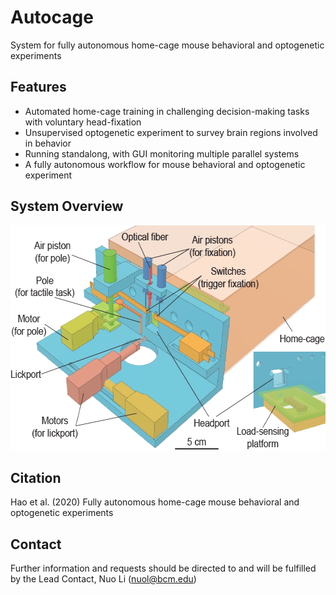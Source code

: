 # Autocage
System for fully autonomous home-cage mouse behavioral and optogenetic experiments
## Features
- Automated home-cage training in challenging decision-making tasks with voluntary head-fixation
- Unsupervised optogenetic experiment to survey brain regions involved in behavior
- Running standalong, with GUI monitoring multiple parallel systems
- A fully autonomous workflow for mouse behavioral and optogenetic experiment

## System Overview
<img src="https://github.com/NuoLiLabBCM/Autocage/blob/master/Design%20files/media/fig1c.png" width="603" height="360" />

## Citation
Hao et al. (2020) Fully autonomous home-cage mouse behavioral and optogenetic experiments

## Contact
Further information and requests should be directed to and will be fulfilled by the Lead Contact, Nuo Li (nuol@bcm.edu)
